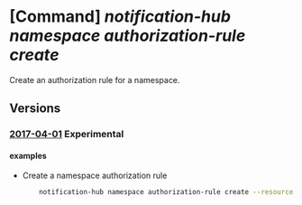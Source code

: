 # [Command] _notification-hub namespace authorization-rule create_

Create an authorization rule for a namespace.

## Versions

### [2017-04-01](/Resources/mgmt-plane/L3N1YnNjcmlwdGlvbnMve30vcmVzb3VyY2Vncm91cHMve30vcHJvdmlkZXJzL21pY3Jvc29mdC5ub3RpZmljYXRpb25odWJzL25hbWVzcGFjZXMve30vYXV0aG9yaXphdGlvbnJ1bGVzL3t9/2017-04-01.xml) **Experimental**

<!-- mgmt-plane /subscriptions/{}/resourcegroups/{}/providers/microsoft.notificationhubs/namespaces/{}/authorizationrules/{} 2017-04-01 -->

#### examples

- Create a namespace authorization rule
    ```bash
        notification-hub namespace authorization-rule create --resource-group MyResourceGroup --namespace-name my-namespace --name "sdk-AuthRules-1788" --rights Listen Send
    ```
